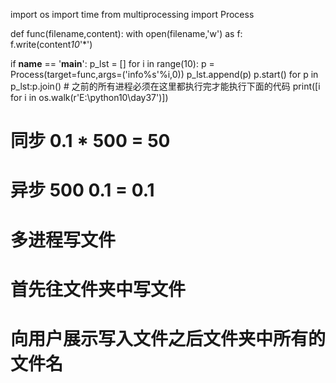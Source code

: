 import os
import time
from multiprocessing import Process

def func(filename,content):
    with open(filename,'w') as f:
        f.write(content*10*'*')

if __name__ == '__main__':
    p_lst = []
    for i in range(10):
        p = Process(target=func,args=('info%s'%i,0))
        p_lst.append(p)
        p.start()
    for p in p_lst:p.join()   # 之前的所有进程必须在这里都执行完才能执行下面的代码
    print([i for i in os.walk(r'E:\python10\day37')])

# 同步 0.1 * 500  = 50
# 异步 500 0.1    = 0.1
# 多进程写文件
# 首先往文件夹中写文件
# 向用户展示写入文件之后文件夹中所有的文件名